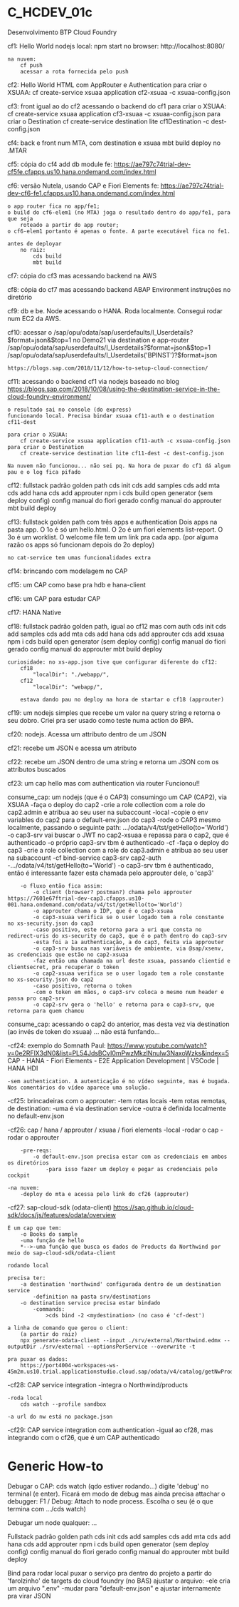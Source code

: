 # C_HCDEV_01c
Desenvolvimento BTP Cloud Foundry

cf1: Hello World nodejs
    local:
        npm start
        no browser: http://localhost:8080/

    na nuvem:
        cf push
        acessar a rota fornecida pelo push

cf2: Hello World HTML com AppRouter e Authentication
    para criar o XSUAA:
        cf create-service xsuaa application cf2-xsuaa -c xsuaa-config.json

cf3: front igual ao do cf2 acessando o backend do cf1
    para criar o XSUAA:
        cf create-service xsuaa application cf3-xsuaa -c xsuaa-config.json
    para criar o Destination
        cf create-service destination lite cf1Destination -c dest-config.json

cf4: back e front num MTA, com destination e xsuaa
    mbt build
    deploy no .MTAR

cf5: cópia do cf4 add db module
    fe: https://ae797c74trial-dev-cf5fe.cfapps.us10.hana.ondemand.com/index.html

cf6: versão Nutela, usando CAP e Fiori Elements
    fe: https://ae797c74trial-dev-cf6-fe1.cfapps.us10.hana.ondemand.com/index.html

    o app router fica no app/fe1;
    o build do cf6-elem1 (no MTA) joga o resultado dentro do app/fe1, para que seja
        roteado a partir do app router;
    o cf6-elem1 portanto é apenas o fonte. A parte executável fica no fe1.

    antes de deployar
        no raiz: 
            cds build
            mbt build
    
cf7: cópia do cf3 mas acessando backend na AWS

cf8: cópia do cf7 mas acessando backend ABAP Environment
    instruções no diretório

cf9: db e be. Node acessando o HANA. Roda localmente. Consegui rodar num EC2 da AWS.

cf10: acessar o /sap/opu/odata/sap/userdefaults/I_Userdetails?$format=json&$top=1 no Demo21 via destination e app-router
    /sap/opu/odata/sap/userdefaults/I_Userdetails?$format=json&$top=1
    /sap/opu/odata/sap/userdefaults/I_Userdetails('BPINST')?$format=json

    https://blogs.sap.com/2018/11/12/how-to-setup-cloud-connection/

cf11: acessando o backend cf1 via nodejs
    baseado no blog https://blogs.sap.com/2018/10/08/using-the-destination-service-in-the-cloud-foundry-environment/

    o resultado sai no console (do express)
    funcionando local. Precisa bindar xsuaa cf11-auth e o destination cf11-dest

    para criar o XSUAA:
        cf create-service xsuaa application cf11-auth -c xsuaa-config.json
    para criar o Destination
        cf create-service destination lite cf11-dest -c dest-config.json

    Na nuvem não funcionou... não sei pq. Na hora de puxar do cf1 dá algum pau e o log fica pifado

cf12: fullstack padrão golden path
    cds init
    cds add samples
    cds add mta
    cds add hana
    cds add approuter
    npm i
    cds build
    open generator (sem deploy config)
    config manual do fiori gerado
    config manual do approuter
    mbt build
    deploy

cf13: fullstack golden path com três apps e authentication
    Dois apps na pasta app. O 1o é só um hello.html. O 2o é um fiori elements list-report. O 3o é um worklist.
    O welcome file tem um link pra cada app.
    (por alguma razão os apps só funcionam depois do 2o deploy)

    no cat-service tem umas funcionalidades extra

cf14: brincando com modelagem no CAP

cf15: um CAP como base pra hdb e hana-client

cf16: um CAP para estudar CAP

cf17: HANA Native

cf18: fullstack padrão golden path, igual ao cf12 mas com auth
    cds init
    cds add samples
    cds add mta
    cds add hana
    cds add approuter
    cds add xsuaa
    npm i
    cds build
    open generator (sem deploy config)
    config manual do fiori gerado
    config manual do approuter
    mbt build
    deploy

    curiosidade: no xs-app.json tive que configurar diferente do cf12:
        cf18
            "localDir": "./webapp/",
        cf12
            "localDir": "webapp/",

        estava dando pau no deploy na hora de startar o cf18 (approuter)

cf19: um nodejs simples que recebe um valor na query string e retorna o seu dobro. Criei
    pra ser usado como teste numa action do BPA.

cf20: nodejs. Acessa um attributo dentro de um JSON

cf21: recebe um JSON e acessa um atributo

cf22: recebe um JSON dentro de uma string e retorna um JSON com os attributos buscados

cf23: um cap hello mas com authentication via router
    Funcionou!!

consume_cap: um nodejs (que é o CAP3) consumingo um CAP (CAP2), via XSUAA
    -faça o deploy do cap2
    -crie a role collection com a role do cap2.admin e atribua ao seu user na subaccount
    -local
        -copie o env variables do cap2 para o default-env.json do cap3
        -rode o CAP3 mesmo localmente, passando o seguinte path:
            .../odata/v4/tst/getHello(to='World')
        -o cap3-srv vai buscar o JWT no cap2-xsuaa e repassa para o cap2, que é authenticado
        -o próprio cap3-srv tbm é authenticado
    -cf
        -faça o deploy do cap3
        -crie a role collection com a role do cap3.admin e atribua ao seu user na subaccount
        -cf bind-service cap3-srv cap2-auth
        -.../odata/v4/tst/getHello(to='World')
        -o cap3-srv tbm é authenticado, então é interessante fazer esta chamada pelo approuter dele, o 'cap3'
        
        -o fluxo então fica assim:
            -o client (browser? postman?) chama pelo approuter https://7601e67ftrial-dev-cap3.cfapps.us10-001.hana.ondemand.com/odata/v4/tst/getHello(to='World')
            -o approuter chama o IDP, que é o cap3-xsuaa
            -o cap3-xsuaa verifica se o user logado tem a role constante no xs-security.json do cap3
            -caso positivo, este retorna para a uri que consta no redirect-uris do xs-security do cap3, que é o path dentro do cap3-srv
            -esta foi a 1a authenticação, a do cap3, feita via approuter
            -o cap3-srv busca nas variáveis de ambiente, via @sap/xsenv, as credenciais que estão no cap2-xsuaa
            -faz então uma chamada na url deste xsuaa, passando clientid e clientsecret, pra recuperar o token
            -o cap2-xsuaa verifica se o user logado tem a role constante no xs-security.json do cap2
            -caso positivo, retorna o token
            -com o token em mãos, o cap3-srv coloca o mesmo num header e passa pro cap2-srv
            -o cap2-srv gera o 'hello' e retorna para o cap3-srv, que retorna para quem chamou

consume_cap: acessando o cap2 do anterior, mas desta vez via destination (ao invés de token do xsuaa)
    ... não está funfando...

-cf24: exemplo do Somnath Paul: https://www.youtube.com/watch?v=0e2RFlX3dN0&list=PL54JdsBCvI0mPwzMkzlNnulw3NaxoWzks&index=5
    CAP - HANA - Fiori Elements - E2E Application Development | VSCode | HANA HDI

    -sem authentication. A autenticação é no vídeo seguinte, mas é bugada. Nos comentários do vídeo aparece uma solução.

-cf25: brincadeiras com o approuter:
    -tem rotas locais
    -tem rotas remotas, de destination:
        -uma é via destination service
        -outra é definida localmente no default-env.json

-cf26: cap / hana / approuter / xsuaa / fiori elements
    -local
        -rodar o cap
        -rodar o approuter

        -pre-reqs:
            -o default-env.json precisa estar com as credenciais em ambos os diretórios
                -para isso fazer um deploy e pegar as credenciais pelo cockpit

    -na nuvem:
        -deploy do mta e acessa pelo link do cf26 (approuter)

-cf27: sap-cloud-sdk (odata-client)
    https://sap.github.io/cloud-sdk/docs/js/features/odata/overview

    É um cap que tem:
        -o Books do sample
        -uma função de hello
        *-->-uma função que busca os dados do Products da Northwind por meio do sap-cloud-sdk/odata-client
    
    rodando local

    precisa ter:
        -a destination 'northwind' configurada dentro de um destination service
            -definition na pasta srv/destinations
        -o destination service precisa estar bindado
            -commands:
                >cds bind -2 <mydestination> (no caso é 'cf-dest')

    a linha de comando que gerou o client:
        (a partir do raiz)
        npx generate-odata-client --input ./srv/external/Northwind.edmx --outputDir ./srv/external --optionsPerService --overwrite -t

    pra puxar os dados:
        https://port4004-workspaces-ws-45m2m.us10.trial.applicationstudio.cloud.sap/odata/v4/catalog/getNwProducts()

    
-cf28: CAP service integration
    -integra o Northwind/products

    -roda local
        cds watch --profile sandbox

    -a url do nw está no package.json
    

-cf29: CAP service integration com authentication
    -igual ao cf28, mas integrando com o cf26, que é um CAP authenticado



# Generic How-to

Debugar o CAP:
    cds watch
    (qdo estiver rodando...) digite 'debug' no terminal (e enter). Ficará em modo de debug
    mas ainda precisa attachar o debugger: F1 / Debug: Attach to node process. Escolha o seu (é o que termina com .../cds watch)

Debugar um node qualquer:
    ...

Fullstack padrão golden path
    cds init
    cds add samples
    cds add mta
    cds add hana
    cds add approuter
    npm i
    cds build
    open generator (sem deploy config)
    config manual do fiori gerado
    config manual do approuter
    mbt build
    deploy

Bind para rodar local
    puxar o serviço pra dentro do projeto a partir do 'farolzinho' de targets do cloud foundry (no BAS)
    ajustar o arquivo:
        -ele cria um arquivo ".env"
        -mudar para "default-env.json" e ajustar internamente pra virar JSON
        